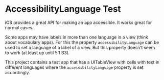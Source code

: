 AccessibilityLanguage Test
==========================

iOS provides a great API for making an app accessible. It works great for normal cases.

Some apps may have labels in more than one language in a view (think about vocabulary apps). For this the property `accessibilityLanguage` can be used to set a language of a label of a view. But this property doesn't seem to work (at least up until 5.1 B3).

This project contains a test app that has a UITableView with cells with text in different languages where the `accessibilityLanguage` property is set accordingly.

